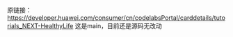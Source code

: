 原链接：https://developer.huawei.com/consumer/cn/codelabsPortal/carddetails/tutorials_NEXT-HealthyLife
这是main，目前还是源码无改动
